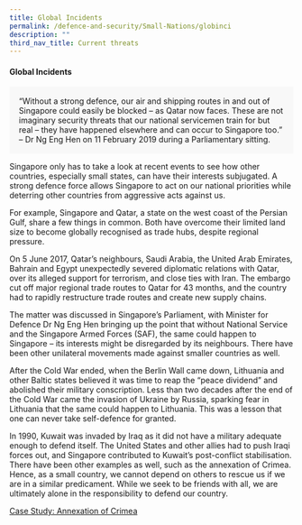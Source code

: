 ```yaml
---
title: Global Incidents
permalink: /defence-and-security/Small-Nations/globinci
description: ""
third_nav_title: Current threats
---
```


#### Global Incidents 

<div style="border:0px solid #0505f8;background-color:#f8f8f8;padding:1.2em;">
“Without a strong defence, our air and shipping routes in and out of Singapore could easily be blocked – as Qatar now faces. These are not imaginary security threats that our national servicemen train for but real – they have happened elsewhere and can occur to Singapore too.” – Dr Ng Eng Hen on 11 February 2019 during a Parliamentary sitting.
</div>

Singapore only has to take a look at recent events to see how other countries, especially small states, can have their interests subjugated. A strong defence force allows Singapore to act on our national priorities while deterring other countries from aggressive acts against us.

For example, Singapore and Qatar, a state on the west coast of the Persian Gulf, share a few things in common. Both have overcome their limited land size to become globally recognised as trade hubs, despite regional pressure. 

On 5 June 2017, Qatar’s neighbours, Saudi Arabia, the United Arab Emirates, Bahrain and Egypt unexpectedly severed diplomatic relations with Qatar, over its alleged support for terrorism, and close ties with Iran. The embargo cut off major regional trade routes to Qatar for 43 months, and the country had to rapidly restructure trade routes and create new supply chains.

The matter was discussed in Singapore’s Parliament, with Minister for Defence Dr Ng Eng Hen bringing up the point that without National Service and the Singapore Armed Forces (SAF), the same could happen to Singapore – its interests might be disregarded by its neighbours. There have been other unilateral movements made against smaller countries as well. 

After the Cold War ended, when the Berlin Wall came down, Lithuania and other Baltic states believed it was time to reap the “peace dividend” and abolished their military conscription. Less than two decades after the end of the Cold War came the invasion of Ukraine by Russia, sparking fear in Lithuania that the same could happen to Lithuania. This was a lesson that one can never take self-defence for granted. 

In 1990, Kuwait was invaded by Iraq as it did not have a military adequate enough to defend itself. The United States and other allies had to push Iraqi forces out, and Singapore contributed to Kuwait’s post-conflict stabilisation. There have been other examples as well, such as the annexation of Crimea. 
Hence, as a small country, we cannot depend on others to rescue us if we are in a similar predicament. While we seek to be friends with all, we are ultimately alone in the responsibility to defend our country.

[Case Study: Annexation of Crimea](/defence-and-security/case-studies/crimea)